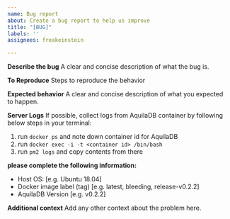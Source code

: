 ```yaml
---
name: Bug report
about: Create a bug report to help us improve
title: "[BUG]"
labels: ''
assignees: freakeinstein

---
```


**Describe the bug**
A clear and concise description of what the bug is.

**To Reproduce**
Steps to reproduce the behavior

**Expected behavior**
A clear and concise description of what you expected to happen.

**Server Logs**
If possible, collect logs from AquilaDB container by following below steps in your terminal:

1. run `docker ps` and note down container id for AquilaDB
2. run `docker exec -i -t <container id> /bin/bash`
3. run `pm2 logs` and copy contents from there


**please complete the following information:**
 - Host OS: [e.g. Ubuntu 18.04]
 - Docker image label (tag) [e.g. latest, bleeding, release-v0.2.2]
 - AquilaDB Version [e.g. v0.2.2]

**Additional context**
Add any other context about the problem here.
